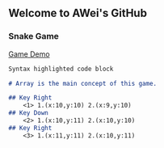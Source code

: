 ## Welcome to AWei's GitHub




### Snake Game

[Game Demo](https://spiraleyeld.github.io/game/game.html)

```markdown
Syntax highlighted code block

# Array is the main concept of this game.

## Key Right
    <1> 1.(x:10,y:10) 2.(x:9,y:10)
## Key Down
    <2> 1.(x:10,y:11) 2.(x:10,y:10)
## Key Right
    <3> 1.(x:11,y:11) 2.(x:10,y:11)

```



